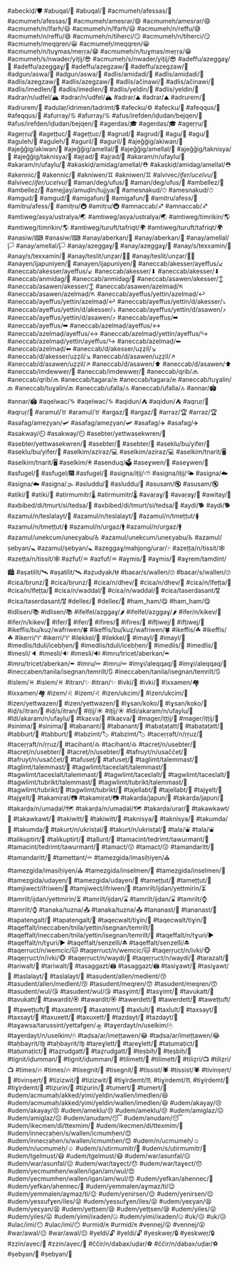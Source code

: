
#abeckiḍ/🛡
#abuqal/🏺
#abuqal/🏺
#acmumeh/afessas/🙂
#acmumeh/afessas/🙂
#acmumeh/amesrar/😄
#acmumeh/amesrar/😄
#acmumeh/n/lfarh/😃
#acmumeh/n/lfarh/😃
#acmumeh/n/reffu/😅
#acmumeh/n/reffu/😅
#acmumeh/n/tiherci/😏
#acmumeh/n/tiherci/😏
#acmumeḥ/meqqren/😀
#acmumeḥ/meqqren/😀
#acmumeḥ/n/tuɣmas/meṛṛa/😁
#acmumeḥ/n/tuɣmas/meṛṛa/😁
#acmumeḥ/s/nwader/yiṭij/😎
#acmumeḥ/s/nwader/yiṭij/😎
#adeffu/azeggaɣ/🍎
#adeffu/azeggaɣ/🍎
#adeffu/azegzaw/🍏
#adeffu/azegzaw/🍏
#adgun/aswa/💎
#adgun/aswa/💎
#adlis/amidadi/📘
#adlis/amidadi/📘
#adlis/azegzaw/📗
#adlis/azegzaw/📗
#adlis/ačinawi/📙
#adlis/ačinawi/📙
#adlis/imedlen/📕
#adlis/imedlen/📕
#adlis/yeldin/📖
#adlis/yeldin/📖
#adrar/n/udfel/🏔
#adrar/n/udfel/🏔
#adrar/⛰
#adrar/⛰
#adrurem/📜
#adrurem/📜
#adulaṛ/idrimen/tadrimt/💲
#afecku/⚙
#afecku/🔨
#afeqqus/🍈
#afeqqus/🍈
#afurray/♋
#afurray/♋
#afus/irefden/iḍudan/bejqen/🤨
#afus/irefden/iḍudan/bejqen/🤨
#agerdas/🎓
#agerdas/🎓
#ageṛṛu/🚬
#ageṛṛu/🚬
#ageṭṭuc/🌽
#ageṭṭuc/🌽
#agrud/🧒
#agrud/🧒
#agu/🌁
#agu/🌁
#aguleh/🐺
#aguleh/🐺
#aguril/🦍
#aguril/🦍
#ajeğğig/akiwan/🥀
#ajeğğig/akiwan/🥀
#ajeğğig/amellal/💮
#ajeğğig/amellal/💮
#ajeğğig/taknisya/🌸
#ajeğğig/taknisya/🌸
#ajṛad/🦗
#ajṛad/🦗
#akaram/n/ufaylu/📁
#akaram/n/ufaylu/📁
#akaskiḍ/amidag/amellal/⛑
#akaskiḍ/amidag/amellal/⛑
#akennic/🐩
#akennic/🐩
#akniwen/♊
#akniwen/♊
#alvivec/_ifer/ucelvu_/🍂
#alvivec/_ifer/ucelvu_/🍂
#aman/deg/ufus/🚰
#aman/deg/ufus/🚰
#ambellez/📒
#ambellez/📒
#amejjay/amuḍin/tujjya/💊
#amesnakud/⏱
#amesnakud/⏱
#amgud/🌼
#amgud/🌼
#amigafun/📣
#amigafun/📣
#amitru/afess/🚈
#amitru/afess/🚈
#amitṛu/🚇
#amitṛu/🚇
#amnaccab/♐
#amnaccab/♐
#amtiweg/asya/ustralya/🌏
#amtiweg/asya/ustralya/🌏
#amtiweg/timrikin/🌎
#amtiweg/timrikin/🌎
#amtiweg/turuft/tafriqt/🌍
#amtiweg/turuft/tafriqt/🌍
#anasiw/⌨
#anasiw/⌨
#anay/aberkan/🏴
#anay/aberkan/🏴
#anay/amellal/🏳
#anay/amellal/🏳
#anay/azeggaɣ/🚩
#anay/azeggaɣ/🚩
#anay/s/texxamin/🏁
#anay/s/texxamin/🏁
#anay/teslit/unẓar/🏳‍🌈
#anay/teslit/unẓar/🏳‍🌈
#anayen/ijapuniyen/🎌
#anayen/ijapuniyen/🎌
#aneccab/akesser/ayeffus/↙
#aneccab/akesser/ayeffus/↙
#aneccab/akesser/⬇
#aneccab/akesser/⬇
#aneccab/anmidag/🔀
#aneccab/anmidag/🔀
#aneccab/asawen/akesser/↕
#aneccab/asawen/akesser/↕
#aneccab/asawen/azelmaḍ/↖
#aneccab/asawen/azelmaḍ/↖
#aneccab/ayeffus/yettin/azelmaḍ/↩
#aneccab/ayeffus/yettin/azelmaḍ/↩
#aneccab/ayeffus/yettin/d/akesser/⤵
#aneccab/ayeffus/yettin/d/akesser/⤵
#aneccab/ayeffus/yettin/d/asawen/⤴
#aneccab/ayeffus/yettin/d/asawen/⤴
#aneccab/ayeffus/➡
#aneccab/ayeffus/➡
#aneccab/azelmaḍ/ayeffus/↔
#aneccab/azelmaḍ/ayeffus/↔
#aneccab/azelmaḍ/yettin/ayeffus/↪
#aneccab/azelmaḍ/yettin/ayeffus/↪
#aneccab/azelmaḍ/⬅
#aneccab/azelmaḍ/⬅
#aneccab/d/akesser/uẓẓil/↘
#aneccab/d/akesser/uẓẓil/↘
#aneccab/d/asawen/uẓẓil/↗
#aneccab/d/asawen/uẓẓil/↗
#aneccab/d/asawen/⬆
#aneccab/d/asawen/⬆
#aneccab/imdewweṛ/🔁
#aneccab/imdewweṛ/🔁
#aneccab/qrib/🔜
#aneccab/qrib/🔜
#aneccab/tagara/🔚
#aneccab/tagara/🔚
#aneccab/tuɣalin/🔙
#aneccab/tuɣalin/🔙
#aneccab/ufalla/🔝
#aneccab/ufalla/🔝
#annar/🏟
#annar/🏟
#aqelwac/♑
#aqelwac/♑
#aqidun/⛺
#aqidun/⛺
#aqruṛ/👦
#aqruṛ/👦
#aramul/♉
#aramul/♉
#argaz/👨
#argaz/👨
#arraz/🏆
#arraz/🏆
#asafag/ameẓyan/🛩
#asafag/ameẓyan/🛩
#asafag/✈
#asafag/✈
#asakway/⏲
#asakway/⏲
#asebter/yettwasekwren/📃
#asebter/yettwasekwren/📃
#asebter/📄
#asebter/📄
#aseklu/bu/yifer/🌳
#aseklu/bu/yifer/🌳
#aselkim/aziraz/💻
#aselkim/aziraz/💻
#aselkim/tnarit/🖥
#aselkim/tnarit/🖥
#aselkim/🖲
#asenduq/🗳
#aseɣwen/🔗
#aseɣwen/🔗
#asfugel/🎀
#asfugel/🎆
#asfugel/🎈
#asigna/iṭij/⛅
#asigna/iṭij/🌤
#asigna/☁
#asigna/☁
#asigna/🌫
#asluddu/🤤
#asluddu/🤤
#asusam/🔇
#asusam/🔇
#atiki/🎫
#atiki/🎫
#atirmumitr/🌡
#atirmumitr/🌡
#avaṛaɣ/🦊
#avaṛaɣ/🦊
#awitay/📆
#axbibed/di/tmurt/si/tedsa/🤣
#axbibed/di/tmurt/si/tedsa/🤣
#aydi/🐕
#aydi/🐕
#azamul/n/teslalayt/🚻
#azamul/n/teslalayt/🚻
#azamul/n/tmeṭṭut/🚺
#azamul/n/tmeṭṭut/🚺
#azamul/n/urgaz/🚹
#azamul/n/urgaz/🚹
#azamul/unekcum/uneɛyabu/♿
#azamul/unekcum/uneɛyabu/♿
#azamul/ṣebyan/🚼
#azamul/ṣebyan/🚼
#azeggaɣ/mahjong/urar/🀄
#azeṭṭa/n/tissit/🕸
#azeṭṭa/n/tissit/🕸
#azfuf/♒
#azfuf/♒
#aɣmis/📰
#aɣmis/📰
#aɣrem/tamdint/🏙
#aṣatilit/🛰
#aṣatilit/🛰
#aẓudyak/⛎
#baɛar/s/wallen/🙄
#baɛar/s/wallen/🙄
#ciɛa/bṛunz/🥉
#ciɛa/bṛunz/🥉
#ciɛa/n/dhev/🥇
#ciɛa/n/dhev/🥇
#ciɛa/n/lfeṭṭa/🥈
#ciɛa/n/lfeṭṭa/🥈
#ciɛa/n/waddal/🏅
#ciɛa/n/waddal/🏅
#ciɛa/taserdasant/🎖
#ciɛa/taserdasant/🎖
#delleɛ/🍉
#delleɛ/🍉
#ham_ham/😋
#ham_ham/😋
#idlisen/📚
#idlisen/📚
#ifelfel/azggaɣ/🌶
#ifelfel/azggaɣ/🌶
#ifer/n/kikev/🍁
#ifer/n/kikev/🍁
#ifer/🌿
#ifer/🌿
#ifires/🍐
#ifires/🍐
#ifṭiwej/🎇
#ifṭiwej/🎇
#ikeffis/bu/kuẓ/wafriwen/🍀
#ikeffis/bu/kuẓ/wafriwen/🍀
#ikeffis/☘
#ikeffis/☘
#ikerri/♈
#ikerri/♈
#ilekkel/🥒
#ilekkel/🥒
#imayl/📧
#imayl/📧
#imedlis/tduli/icebḥen/📔
#imedlis/tduli/icebḥen/📔
#imedlis/📓
#imedlis/📓
#imesli/🔈
#imesli/🔉
#imesli/🔊
#imru/tricet/aberkan/✒
#imru/tricet/aberkan/✒
#imru/✏
#imru/✏
#imɣi/aleqqaq/🌱
#imɣi/aleqqaq/🌱
#ineccaben/tanila/isegnan/temrilt/🔃
#ineccaben/tanila/isegnan/temrilt/🔃
#islem/♓
#islem/♓
#itran/✨
#itran/✨
#ivki/🐒
#ivki/🐒
#ixxamen/🏘
#ixxamen/🏘
#izem/♌
#izem/♌
#izen/ukcim/📨
#izen/ukcim/📨
#izen/yettwazen/📩
#izen/yettwazen/📩
#iɣsan/koko/🥥
#iɣsan/koko/🥥
#iḍ/s/itran/🌃
#iḍ/s/itran/🌃
#iṭij/☀
#iṭij/☀
#ldi/akaram/n/ufaylu/📂
#ldi/akaram/n/ufaylu/📂
#lkaɛva/🕋
#lkaɛva/🕋
#mager/iṭṭij/🌻
#mager/iṭṭij/🌻
#sinima/🎦
#sinima/🎦
#tabanant/🍌
#tabanant/🍌
#tabaṭaṭatt/🥔
#tabaṭaṭatt/🥔
#tabburt/🚪
#tabburt/🚪
#tabzimt/🏷
#tabzimt/🏷
#taceṛṛaft/n/ṛṛuz/🌾
#taceṛṛaft/n/ṛṛuz/🌾
#tacihant/♎
#tacihant/♎
#tacreṭ/n/usebter/📑
#tacreṭ/n/usebter/🔖
#tacreṭ/n/usebter/🔖
#tafruyt/n/usaččet/🔪
#tafruyt/n/usaččet/🔪
#tafuseț/💐
#tafuseț/💐
#taglimt/talemmast/🏽
#taglimt/talemmast/🏽
#tagwlimt/taceɛlalt/talemmast/🏼
#tagwlimt/taceɛlalt/talemmast/🏼
#tagwlimt/taceɛlalt/🏻
#tagwlimt/taceɛlalt/🏻
#tagwlimt/tubrikt/talemmast/🏾
#tagwlimt/tubrikt/talemmast/🏾
#tagwlimt/tubrikt/🏿
#tagwlimt/tubrikt/🏿
#tajellabt/✉
#tajellabt/✉
#tajɣelt/🥄
#tajɣelt/🥄
#takamiṛat/📷
#takamiṛat/📷
#takarḍa/japun/🗾
#takarḍa/japun/🗾
#takarḍa/n/umaḍal/🗺
#takarḍa/n/umaḍal/🗺
#takarḍa/urar/🎴
#takawkawt/🥜
#takawkawt/🥜
#takiwitt/🥝
#takiwitt/🥝
#taknisya/🍒
#taknisya/🍒
#takumda/🐞
#takumda/🐞
#takurt/n/ukrisṭal/🔮
#takurt/n/ukrisṭal/🔮
#tala/⛲
#tala/⛲
#talikuptirt/🚁
#talikuptirt/🚁
#tallunt/🚀
#tamacint/tedrimt/tawurmant/🏧
#tamacint/tedrimt/tawurmant/🏧
#tamact/😗
#tamact/😗
#tamandaritt/🍊
#tamandaritt/🍊
#tamettant/⚰
#tamezgida/imasiḥiyen/⛪
#tamezgida/imasiḥiyen/⛪
#tamezgida/inselmen/🕌
#tamezgida/inselmen/🕌
#tamezgida/udayen/🕍
#tamezgida/udayen/🕍
#tameṭṭut/👩
#tameṭṭut/👩
#tamjiwect/ifriwen/🍃
#tamjiwect/ifriwen/🍃
#tamrilt/ijdan/yettmirin/⏳
#tamrilt/ijdan/yettmirin/⏳
#tamrilt/ijdan/⌛
#tamrilt/ijdan/⌛
#tamrilt/⌚
#tamrilt/⌚
#tanaka/tuzna/📤
#tanaka/tuzna/📤
#tananast/🍍
#tananast/🍍
#tapatengalt/🍆
#tapatengalt/🍆
#taqecwalt/tiɣin/🛒
#taqecwalt/tiɣin/🛒
#taqeffalt/ineccaben/tnila/yettin/isegnan/temrilt/🔄
#taqeffalt/ineccaben/tnila/yettin/isegnan/temrilt/🔄
#taqeffalt/n/tɣuri/▶
#taqeffalt/n/tɣuri/▶
#taqeffalt/senzelli/⏏
#taqeffalt/senzelli/⏏
#taqerruct/n/wemcic/🐱
#taqerruct/n/wemcic/🐱
#taqeṛṛuct/n/ivki/🐵
#taqeṛṛuct/n/ivki/🐵
#taqeṛṛuct/n/waydi/🐶
#taqeṛṛuct/n/waydi/🐶
#tarazalt/🎩
#tariwalt/🍓
#tariwalt/🍓
#tasaggazt/🖨
#tasaggazt/🖨
#tasiɣawt/🌵
#tasiɣawt/🌵
#taslalayt/🚾
#taslalayt/🚾
#tasudent/allen/medlent/😚
#tasudent/allen/medlent/😚
#tasudent/meqren/😙
#tasudent/meqren/😙
#tasudent/wul/😘
#tasudent/wul/😘
#tasɣimt/💺
#tasɣimt/💺
#tavukatt/🥑
#tavukatt/🥑
#tawardit/🏵
#tawardit/🏵
#tawerdett/🌹
#tawerdett/🌹
#taweṭṭuft/🐜
#taweṭṭuft/🐜
#taxatemt/💍
#taxatemt/💍
#taxlult/🌷
#taxlult/🌷
#taxsayt/🎃
#taxsayt/🎃
#taxuxett/🍑
#taxuxett/🍑
#tazdayt/🌴
#tazdayt/🌴
#taɣawsa/tarussint/yettafgen/🛸
#taɣerdayt/n/uselkim/🖱
#taɣerdayt/n/uselkim/🖱
#taḍsa/ar/imeṭṭawen/😂
#taḍsa/ar/imeṭṭawen/😂
#taḥbayrit/♍
#taḥbayrit/♍
#taṛeɣlett/🍄
#taṛeɣlett/🍄
#taṭumaṭict/🍅
#taṭumaṭict/🍅
#taẓrudgatt/🥕
#taẓrudgatt/🥕
#teṣbiḥ/📿
#teṣbiḥ/📿
#tignit/iḍumman/🚮
#tignit/iḍumman/🚮
#tilimett/🍋
#tilimett/🍋
#tiliẓri/📺
#tiliẓri/📺
#times/🔥
#times/🔥
#tisegnit/💉
#tisegnit/💉
#tissist/🕷
#tissist/🕷
#tivinṣeṛt/🌺
#tivinṣeṛt/🌺
#tizizwit/🐝
#tizizwit/🐝
#tiɣirdemt/♏
#tiɣirdemt/♏
#tiɣiṛdemt/🦂
#tiɣiṛdemt/🦂
#tiẓurin/🍇
#tiẓurin/🍇
#tumert/🌲
#tumert/🌲
#udem/acmumaḥ/akked/yimi/yeldin/wallen/imedlen/😆
#udem/acmumaḥ/akked/yimi/yeldin/wallen/imedlen/😆
#udem/akayay/😣
#udem/akayay/😣
#udem/ameklu/😒
#udem/ameklu/😒
#udem/amiglaz/☹
#udem/amiglaz/☹
#udem/anudam/😴
#udem/anudam/😴
#udem/ikecmen/di/ttexmim/🤔
#udem/ikecmen/di/ttexmim/🤔
#udem/innecṛaḥen/s/wallen/icmumḥen/😊
#udem/innecṛaḥen/s/wallen/icmumḥen/😊
#udem/n/ucmumeḥ/☺
#udem/n/ucmumeḥ/☺
#udem/s/utirmumitr/🤒
#udem/s/utirmumitr/🤒
#udem/tgelmust/😷
#udem/tgelmust/😷
#udem/war/asunfal/😑
#udem/war/asunfal/😑
#udem/war/taɣect/😯
#udem/war/taɣect/😯
#udem/yecmumhen/wallen/igan/am/wul/😍
#udem/yecmumhen/wallen/igan/am/wul/😍
#udem/yefkan/ahennec/🤗
#udem/yefkan/ahennec/🤗
#udem/yemmalen/aɣmaz/ti/😉
#udem/yemmalen/aɣmaz/ti/😉
#udem/yenirsen/😌
#udem/yenirsen/😌
#udem/yessufɣen/iles/😜
#udem/yessufɣen/iles/😜
#udem/yeɛyan/😫
#udem/yeɛyan/😫
#udem/yeṭṭsen/😪
#udem/yeṭṭsen/😪
#udem/yiles/😛
#udem/yiles/😛
#udem/yimi/ixaden/🤐
#udem/yimi/ixaden/🤐
#uk/😥
#uk/😥
#ulac/imi/😶
#ulac/imi/😶
#urmid/🔛
#urmid/🔛
#vennej/😮
#vennej/😮
#war/awal/😐
#war/awal/😐
#yeldi/🔓
#yeldi/🔓
#yeskweṛ/🔒
#yeskweṛ/🔒
#zzin/aγec/💄
#zzin/aγec/💄
#ččir/n/dabax/uḍar/⚽
#ččir/n/dabax/uḍar/⚽
#ṣebyan/👶
#ṣebyan/👶